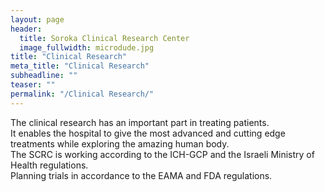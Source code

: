 ```yaml
---
layout: page
header:
  title: Soroka Clinical Research Center
  image_fullwidth: microdude.jpg
title: "Clinical Research"
meta_title: "Clinical Research"
subheadline: ""
teaser: ""
permalink: "/Clinical Research/"
---
```


The clinical research has an important part in treating patients.  
It enables the hospital to give the most advanced and cutting edge treatments while exploring the amazing human body.  
The SCRC is working according to the ICH-GCP and the Israeli Ministry of Health regulations.  
Planning trials in accordance to the EAMA and FDA regulations.
